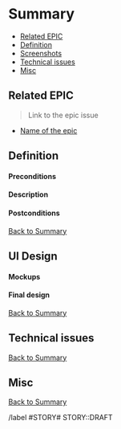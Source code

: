 # Summary

* [Related EPIC](#related-epic)
* [Definition](#definition)
* [Screenshots](#screenshots)
* [Technical issues](#technical-issues)
* [Misc](#misc)

## Related EPIC

> Link to the epic issue

* [Name of the epic]()

## Definition

#### Preconditions

#### Description

#### Postconditions


[Back to Summary](#summary)

## UI Design

#### Mockups

#### Final design

[Back to Summary](#summary)

## Technical issues

[Back to Summary](#summary)

## Misc

[Back to Summary](#summary)

/label #STORY# STORY::DRAFT
